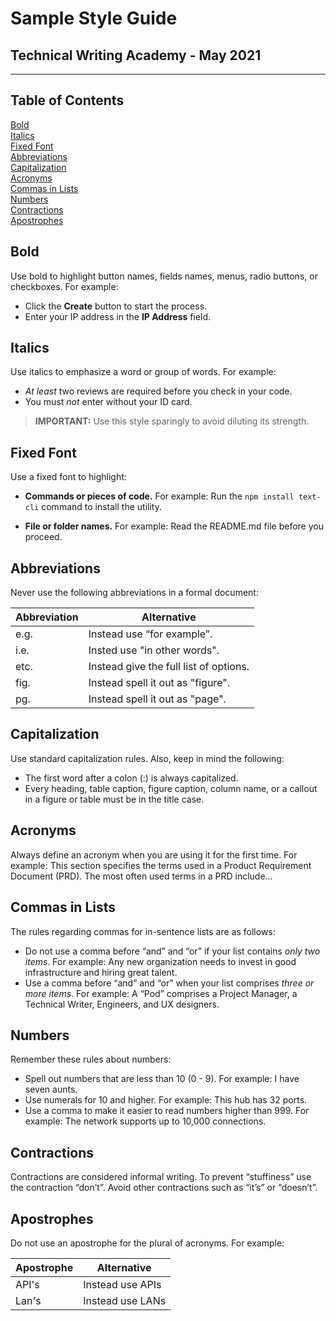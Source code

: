 # Sample Style Guide

## Technical Writing Academy - May 2021

---

## Table of Contents

[Bold](#Bold)\
[Italics](#Italics)\
[Fixed Font](#Fixed-Font)\
[Abbreviations](#Abbreviations)\
[Capitalization](#Capitalization)\
[Acronyms](#Acronyms)\
[Commas in Lists](#Commas-in-Lists)\
[Numbers](#Numbers)\
[Contractions](#Contractions)\
[Apostrophes](#Apostrophes)

## Bold

Use bold to highlight button names, fields names, menus, radio buttons, or checkboxes. For
example:

* Click the **Create** button to start the process.
* Enter your IP address in the **IP Address** field.

## Italics

Use italics to emphasize a word or group of words. For example:

* *At least* two reviews are required before you check in your code.
* You must *not* enter without your ID card.

>**IMPORTANT:** Use this style sparingly to avoid diluting its strength.

## Fixed Font

Use a fixed font to highlight:

* **Commands or pieces of code.** For example:
Run the `npm install text-cli` command to install the utility.

* **File or folder names.** For example:
Read the README.md file before you proceed.

## Abbreviations

Never use the following abbreviations in a formal document:

| Abbreviation | Alternative |
| --- | --- |
| e.g. | Instead use “for example”.             |
| i.e. | Insted use "in other words".           |
| etc. | Instead give the full list of options. |
| fig. | Instead spell it out as "figure".      |
| pg.  | Instead spell it out as "page".        |

## Capitalization

Use standard capitalization rules. Also, keep in mind the following:

* The first word after a colon (:) is always capitalized.
* Every heading, table caption, figure caption, column name, or a callout in a figure or table must be in the title case.

## Acronyms

Always define an acronym when you are using it for the first time.
For example: This section specifies the terms used in a Product Requirement Document (PRD).
The most often used terms in a PRD include…

## Commas in Lists

The rules regarding commas for in-sentence lists are as follows:

* Do not use a comma before “and” and “or” if your list contains *only two items*. For example:
Any new organization needs to invest in good infrastructure and hiring great talent.
* Use a comma before “and” and “or” when your list comprises *three or more items*. For example: A “Pod” comprises a Project Manager, a Technical Writer, Engineers, and UX designers.

## Numbers

Remember these rules about numbers:

* Spell out numbers that are less than 10 (0 - 9). For example: I have seven aunts.
* Use numerals for 10 and higher.
For example: This hub has 32 ports.
* Use a comma to make it easier to read numbers higher than 999.
For example: The network supports up to 10,000 connections.

## Contractions

Contractions are considered informal writing. To prevent “stuffiness” use the contraction “don’t”. Avoid other contractions such as “it’s” or “doesn’t”.

## Apostrophes

Do not use an apostrophe for the plural of acronyms. For example:

| Apostrophe   | Alternative |
| ---   | --- |
| API's | Instead use APIs  |
| Lan's | Instead use LANs  |

